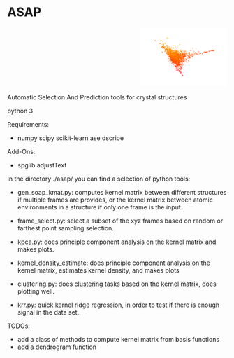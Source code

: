 # ASAP 
<p align="right">
  <img src="ASAP-logo.png" width="200" title="logo">
</p>
Automatic Selection And Prediction tools for crystal structures

python 3

Requirements:

+ numpy scipy scikit-learn ase dscribe

Add-Ons:
+ spglib adjustText

In the directory ./asap/ you can find a selection of python tools:
* gen_soap_kmat.py: computes kernel matrix between different structures if multiple frames are provides, or the kernel matrix between atomic environments in a structure if only one frame is the input.

* frame_select.py: select a subset of the xyz frames based on random or farthest point sampling selection.

* kpca.py: does principle component analysis on the kernel matrix and makes plots.

* kernel_density_estimate: does principle component analysis on the kernel matrix, estimates kernel density, and makes plots

* clustering.py: does clustering tasks based on the kernel matrix, does plotting well.

* krr.py: quick kernel ridge regression, in order to test if there is enough signal in the data set.

TODOs:
* add a class of methods to compute kernel matrix from basis functions
* add a dendrogram function
